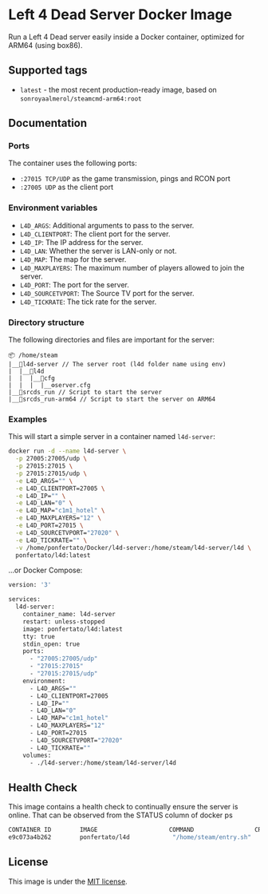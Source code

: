 **Left 4 Dead Server Docker Image**
==================================

Run a Left 4 Dead server easily inside a Docker container, optimized for ARM64 (using box86).

**Supported tags**
-----------------

* `latest` - the most recent production-ready image, based on `sonroyaalmerol/steamcmd-arm64:root`

**Documentation**
----------------

### Ports
The container uses the following ports:
* `:27015 TCP/UDP` as the game transmission, pings and RCON port
* `:27005 UDP` as the client port

### Environment variables

* `L4D_ARGS`: Additional arguments to pass to the server.
* `L4D_CLIENTPORT`: The client port for the server.
* `L4D_IP`: The IP address for the server.
* `L4D_LAN`: Whether the server is LAN-only or not.
* `L4D_MAP`: The map for the server.
* `L4D_MAXPLAYERS`: The maximum number of players allowed to join the server.
* `L4D_PORT`: The port for the server.
* `L4D_SOURCETVPORT`: The Source TV port for the server.
* `L4D_TICKRATE`: The tick rate for the server.

### Directory structure
The following directories and files are important for the server:

```
📦 /home/steam
|__📁l4d-server // The server root (l4d folder name using env)
|  |__📁l4d
|  |  |__📁cfg
|  |  |  |__⚙️server.cfg
|__📃srcds_run // Script to start the server
|__📃srcds_run-arm64 // Script to start the server on ARM64
```

### Examples

This will start a simple server in a container named `l4d-server`:
```sh
docker run -d --name l4d-server \
  -p 27005:27005/udp \
  -p 27015:27015 \
  -p 27015:27015/udp \
  -e L4D_ARGS="" \
  -e L4D_CLIENTPORT=27005 \
  -e L4D_IP="" \
  -e L4D_LAN="0" \
  -e L4D_MAP="c1m1_hotel" \
  -e L4D_MAXPLAYERS="12" \
  -e L4D_PORT=27015 \
  -e L4D_SOURCETVPORT="27020" \
  -e L4D_TICKRATE="" \
  -v /home/ponfertato/Docker/l4d-server:/home/steam/l4d-server/l4d \
  ponfertato/l4d:latest
```

...or Docker Compose:
```sh
version: '3'

services:
  l4d-server:
    container_name: l4d-server
    restart: unless-stopped
    image: ponfertato/l4d:latest
    tty: true
    stdin_open: true
    ports:
      - "27005:27005/udp"
      - "27015:27015"
      - "27015:27015/udp"
    environment:
      - L4D_ARGS=""
      - L4D_CLIENTPORT=27005
      - L4D_IP=""
      - L4D_LAN="0"
      - L4D_MAP="c1m1_hotel"
      - L4D_MAXPLAYERS="12"
      - L4D_PORT=27015
      - L4D_SOURCETVPORT="27020"
      - L4D_TICKRATE=""
    volumes:
      - ./l4d-server:/home/steam/l4d-server/l4d
```

**Health Check**
----------------

This image contains a health check to continually ensure the server is online. That can be observed from the STATUS column of docker ps

```sh
CONTAINER ID        IMAGE                    COMMAND                 CREATED             STATUS                    PORTS                                                                                     NAMES
e9c073a4b262        ponfertato/l4d            "/home/steam/entry.sh"   21 minutes ago      Up 21 minutes (healthy)   0.0.0.0:27005->27005/udp, 0.0.0.0:27015->27015/tcp, 0.0.0.0:27015->27015/udp   distracted_cerf
```

**License**
----------

This image is under the [MIT license](LICENSE).
